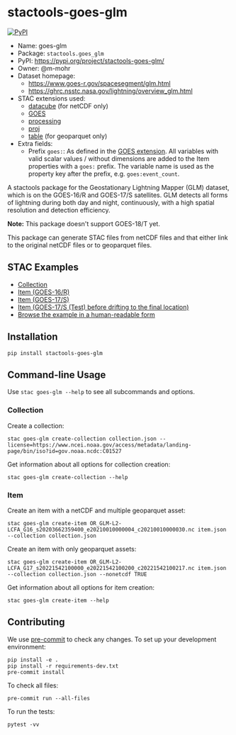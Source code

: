 # stactools-goes-glm

[![PyPI](https://img.shields.io/pypi/v/stactools-goes-glm)](https://pypi.org/project/stactools-goes-glm/)

- Name: goes-glm
- Package: `stactools.goes_glm`
- PyPI: <https://pypi.org/project/stactools-goes-glm/>
- Owner: @m-mohr
- Dataset homepage:
  - <https://www.goes-r.gov/spacesegment/glm.html>
  - <https://ghrc.nsstc.nasa.gov/lightning/overview_glm.html>
- STAC extensions used:
  - [datacube](https://github.com/stac-extensions/datacube/) (for netCDF only)
  - [GOES](https://github.com/stac-extensions/goes/)
  - [processing](https://github.com/stac-extensions/processing/)
  - [proj](https://github.com/stac-extensions/projection/)
  - [table](https://github.com/stac-extensions/table/) (for geoparquet only)
- Extra fields:
  - Prefix `goes:`: As defined in the [GOES extension](https://github.com/stac-extensions/goes/).
    All variables with valid scalar values / without dimensions are added to
    the Item properties with a `goes:` prefix. The variable name is used as
    the property key after the prefix, e.g. `goes:event_count`.

A stactools package for the Geostationary Lightning Mapper (GLM) dataset, which
is on the GOES-16/R and GOES-17/S satellites. GLM detects all forms of lightning
during both day and night, continuously, with a high spatial resolution and
detection efficiency.

**Note:** This package doesn't support GOES-18/T yet.

This package can generate STAC files from netCDF files and that either link to
the original netCDF files or to geoparquet files.

## STAC Examples

- [Collection](examples/collection.json)
- [Item (GOES-16/R)](examples/item.json)
- [Item (GOES-17/S)](examples/item2.json)
- [Item (GOES-17/S (Test) before drifting to the final location)](examples/item3.json)
- [Browse the example in a human-readable form](https://radiantearth.github.io/stac-browser/#/external/raw.githubusercontent.com/stactools-packages/goes-glm/main/examples/collection.json)

## Installation

```shell
pip install stactools-goes-glm
```

## Command-line Usage

Use `stac goes-glm --help` to see all subcommands and options.

### Collection

Create a collection:

```shell
stac goes-glm create-collection collection.json --license=https://www.ncei.noaa.gov/access/metadata/landing-page/bin/iso?id=gov.noaa.ncdc:C01527
```

Get information about all options for collection creation:

```shell
stac goes-glm create-collection --help
```

### Item

Create an item with a netCDF and multiple geoparquet asset:

```shell
stac goes-glm create-item OR_GLM-L2-LCFA_G16_s20203662359400_e20210010000004_c20210010000030.nc item.json --collection collection.json
```

Create an item with only geoparquet assets:

```shell
stac goes-glm create-item OR_GLM-L2-LCFA_G17_s20221542100000_e20221542100200_c20221542100217.nc item.json --collection collection.json --nonetcdf TRUE
```

Get information about all options for item creation:

```shell
stac goes-glm create-item --help
```

## Contributing

We use [pre-commit](https://pre-commit.com/) to check any changes.
To set up your development environment:

```shell
pip install -e .
pip install -r requirements-dev.txt
pre-commit install
```

To check all files:

```shell
pre-commit run --all-files
```

To run the tests:

```shell
pytest -vv
```
